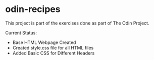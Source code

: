 # odin-recipes

This project is part of the exercises done as part of The Odin Project. 

Current Status:
- Base HTML Webpage Created
- Created style.css file for all HTML files
- Added Basic CSS for Different Headers
